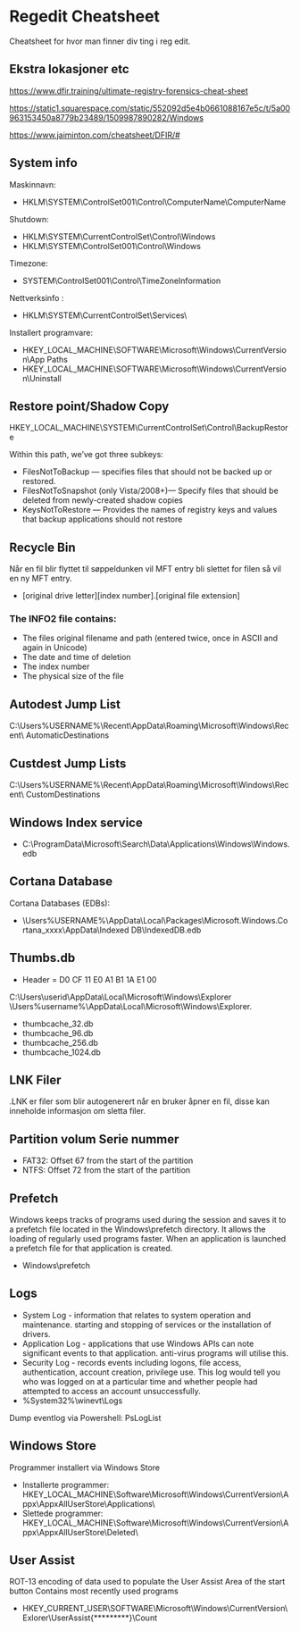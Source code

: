 # Regedit Cheatsheet
Cheatsheet for hvor man finner div ting i reg edit.
## Ekstra lokasjoner etc
https://www.dfir.training/ultimate-registry-forensics-cheat-sheet

https://static1.squarespace.com/static/552092d5e4b0661088167e5c/t/5a00963153450a8779b23489/1509987890282/Windows

https://www.jaiminton.com/cheatsheet/DFIR/#

## System info

Maskinnavn:
* HKLM\SYSTEM\ControlSet001\Control\ComputerName\ComputerName

Shutdown:
* HKLM\SYSTEM\CurrentControlSet\Control\Windows
* HKLM\SYSTEM\ControlSet001\Control\Windows

Timezone:
* SYSTEM\ControlSet001\Control\TimeZoneInformation

Nettverksinfo :
* HKLM\SYSTEM\CurrentControlSet\Services\

Installert programvare:
* HKEY_LOCAL_MACHINE\SOFTWARE\Microsoft\Windows\CurrentVersion\App Paths
* HKEY_LOCAL_MACHINE\SOFTWARE\Microsoft\Windows\CurrentVersion\Uninstall

## Restore point/Shadow Copy

HKEY_LOCAL_MACHINE\SYSTEM\CurrentControlSet\Control\BackupRestore

Within this path, we’ve got three subkeys:
* FilesNotToBackup — specifies files that should not be backed up or restored.
* FilesNotToSnapshot (only Vista/2008+)— Specify files that should be deleted from newly-created shadow copies
* KeysNotToRestore — Provides the names of registry keys and values that backup applications should not restore

## Recycle Bin
Når en fil blir flyttet til søppeldunken vil MFT entry bli slettet for filen så vil en ny MFT entry.
* [original drive letter][index number].[original file extension]
### The INFO2 file contains:
* The files original filename and path (entered twice, once in ASCII and again in Unicode)
* The date and time of deletion
* The index number
* The physical size of the file

## Autodest Jump List
C:\Users\%USERNAME%\Recent\AppData\Roaming\Microsoft\Windows\Recent\ AutomaticDestinations

## Custdest Jump Lists
C:\Users\%USERNAME%\Recent\AppData\Roaming\Microsoft\Windows\Recent\ CustomDestinations

## Windows Index service

* C:\ProgramData\Microsoft\Search\Data\Applications\Windows\Windows.edb
## Cortana Database
Cortana Databases (EDBs):
* \Users\%USERNAME%\AppData\Local\Packages\Microsoft.Windows.Cortana_xxxx\AppData\Indexed DB\IndexedDB.edb
## Thumbs.db

* Header = D0 CF 11 E0 A1 B1 1A E1 00

C:\Users\userid\AppData\Local\Microsoft\Windows\Explorer
\Users\%username%\AppData\Local\Microsoft\Windows\Explorer.
* thumbcache_32.db
* thumbcache_96.db
* thumbcache_256.db
* thumbcache_1024.db

## LNK Filer
.LNK er filer som blir autogenerert når en bruker åpner en fil, disse kan inneholde informasjon om sletta filer.

## Partition volum Serie nummer
* FAT32: Offset 67 from the start of the partition
* NTFS: Offset 72 from the start of the partition

## Prefetch
Windows keeps tracks of programs used during the session and saves it to a prefetch file located in the Windows\prefetch directory. 
It allows the loading of regularly used programs faster.
When an application is launched a prefetch file for that application is created.
* Windows\prefetch

## Logs
* System Log - information that relates to system operation and maintenance. 
starting and stopping of services or the installation of drivers. 
* Application Log - applications that use Windows APIs can note significant events to that application. 
anti-virus programs will utilise this.
* Security Log - records events including logons, file access, authentication, account creation, privilege use. 
This log would tell you who was logged on at a particular time and whether people had attempted to access an account unsuccessfully.
* %System32%\winevt\Logs

Dump eventlog via Powershell: PsLogList

## Windows Store
Programmer installert via Windows Store
* Installerte programmer: HKEY_LOCAL_MACHINE\Software\Microsoft\Windows\CurrentVersion\Appx\AppxAllUserStore\Applications\
* Slettede programmer: HKEY_LOCAL_MACHINE\Software\Microsoft\Windows\CurrentVersion\Appx\AppxAllUserStore\Deleted\

## User Assist
ROT-13 encoding of data used to populate the User Assist Area of the start button
Contains most recently used programs
* HKEY_CURRENT_USER\SOFTWARE\Microsoft\Windows\CurrentVersion\Exlorer\UserAssist\{*********}\Count


